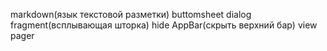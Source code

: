 markdown(язык текстовой разметки)
buttomsheet dialog fragment(всплывающая шторка)
hide AppBar(скрыть верхний бар)
view pager